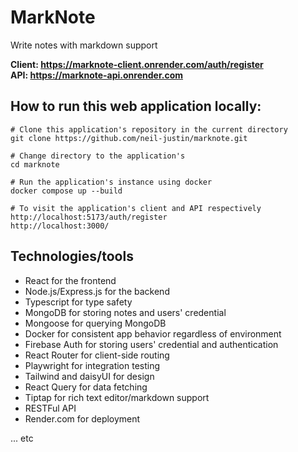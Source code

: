 # MarkNote
Write notes with markdown support

**Client: https://marknote-client.onrender.com/auth/register**  
**API:  https://marknote-api.onrender.com**

## How to run this web application locally:
```
# Clone this application's repository in the current directory
git clone https://github.com/neil-justin/marknote.git

# Change directory to the application's
cd marknote

# Run the application's instance using docker
docker compose up --build

# To visit the application's client and API respectively
http://localhost:5173/auth/register
http://localhost:3000/
```

## Technologies/tools
- React for the frontend
- Node.js/Express.js for the backend
- Typescript for type safety
- MongoDB for storing notes and users' credential
- Mongoose for querying MongoDB
- Docker for consistent app behavior regardless of environment
- Firebase Auth for storing users' credential and authentication
- React Router for client-side routing
- Playwright for integration testing
- Tailwind and daisyUI for design
- React Query for data fetching
- Tiptap for rich text editor/markdown support
- RESTFul API
- Render.com for deployment

... etc
